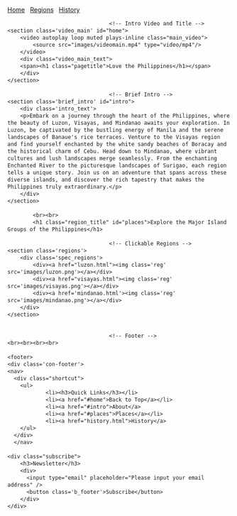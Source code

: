 
<!DOCTYPE html>
<html lang="en">

<head>
    <meta charset="UTF-8">
    <meta name="viewport" content="width=device-width, initial-scale=1.0">
    <link rel="stylesheet" href="styles.css">
    <title>Main Page</title>
</head>

<body>
									<!-- Header -->
	<section class='header'>
     <div class="outer-nav">
	   <nav class="navtab">
         <a href="#home" class="active">Home</a>&nbsp;&nbsp;
         <a href="#places">Regions</a>&nbsp;&nbsp;
         <a href="history.html">History</a>&nbsp;&nbsp;
		</nav>
	</div>
	</section>
	
   
									<!-- Intro Video and Title -->
	<section class='video_main' id="home">
		<video autoplay loop muted plays-inline class="main_video">
			<source src="images/videomain.mp4" type="video/mp4"/>
		</video>
		<div class="video_main_text">
		<span><h1 class="pagetitle">Love the Philippines</h1></span>
		</div>
	</section>

									<!-- Brief Intro -->
	<section class='brief_intro' id="intro">
		<div class='intro_text'>
		<p>Embark on a journey through the heart of the Philippines, where the beauty of Luzon, Visayas, and Mindanao awaits your exploration. In Luzon, be captivated by the bustling energy of Manila and the serene landscapes of Banaue's rice terraces. Venture to the Visayas region and find yourself enchanted by the white sandy beaches of Boracay and the historical charm of Cebu. Head down to Mindanao, where vibrant cultures and lush landscapes merge seamlessly. From the enchanting Enchanted River to the picturesque landscapes of Surigao, each region tells a unique story. Join us on an adventure that spans across these diverse islands, and discover the rich tapestry that makes the Philippines truly extraordinary.</p>
		</div>
	</section>
			
			<br><br>
			<h1 class="region_title" id="places">Explore the Major Island Groups of the Philippines</h1>
	
									<!-- Clickable Regions -->
	<section class='regions'>
		<div class='spec_regions'>
			<div><a href="luzon.html"><img class='reg' src='images/luzon.png'></a></div>
			<div><a href="visayas.html"><img class='reg' src='images/visayas.png'></a></div>
			<div><a href='mindanao.html'><img class='reg' src='images/mindanao.png'></a></div>
		</div>
	</section>


									<!-- Footer -->
	<br><br><br><br>
	
	<footer>
	<div class='con-footer'>
	<nav>
	  <div class="shortcut">
		<ul>
				<li><h3>Quick Links</h3></li>
				<li><a href="#home">Back to Top</a></li>
				<li><a href="#intro">About</a>
				<li><a href="#places">Places</a></li>
				<li><a href="history.html">History</a>
		</ul>
	  </div>
	  </nav>
		
	<div class="subscribe">
		<h3>Newsletter</h3>
		<div>
		  <input type="email" placeholder="Please input your email address" />
		  <button class='b_footer'>Subscribe</button>
		</div>
	</div>

  </div>
  </footer>




	
</body>

</html>
